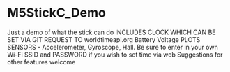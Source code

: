 # M5StickC_Demo
Just a demo of what the stick can do
INCLUDES CLOCK WHICH CAN BE SET VIA GIT REQUEST TO worldtimeapi.org
Battery Voltage
PLOTS SENSORS - Accelerometer, Gyroscope, Hall.
Be sure to enter in your own Wi-Fi SSID and PASSWORD if you wish to set time via web
Suggestions for other features welcome
